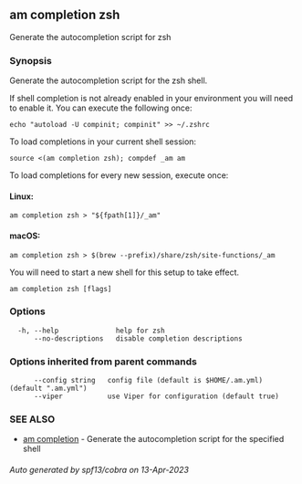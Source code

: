 ## am completion zsh

Generate the autocompletion script for zsh

### Synopsis

Generate the autocompletion script for the zsh shell.

If shell completion is not already enabled in your environment you will need
to enable it.  You can execute the following once:

	echo "autoload -U compinit; compinit" >> ~/.zshrc

To load completions in your current shell session:

	source <(am completion zsh); compdef _am am

To load completions for every new session, execute once:

#### Linux:

	am completion zsh > "${fpath[1]}/_am"

#### macOS:

	am completion zsh > $(brew --prefix)/share/zsh/site-functions/_am

You will need to start a new shell for this setup to take effect.


```
am completion zsh [flags]
```

### Options

```
  -h, --help              help for zsh
      --no-descriptions   disable completion descriptions
```

### Options inherited from parent commands

```
      --config string   config file (default is $HOME/.am.yml) (default ".am.yml")
      --viper           use Viper for configuration (default true)
```

### SEE ALSO

* [am completion](am_completion.md)	 - Generate the autocompletion script for the specified shell

###### Auto generated by spf13/cobra on 13-Apr-2023
